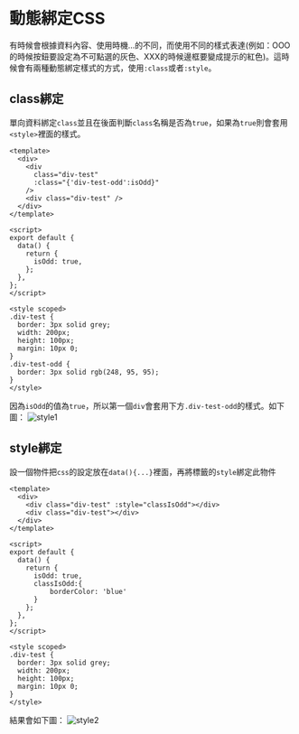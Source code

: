 # 動態綁定CSS
有時候會根據資料內容、使用時機...的不同，而使用不同的樣式表達(例如：OOO的時候按鈕要設定為不可點選的灰色、XXX的時候邊框要變成提示的紅色)。這時候會有兩種動態綁定樣式的方式，使用`:class`或者`:style`。

## class綁定
單向資料綁定`class`並且在後面判斷`class`名稱是否為`true`，如果為`true`則會套用`<style>`裡面的樣式。
```vue
<template>
  <div>
    <div 
      class="div-test"
      :class="{'div-test-odd':isOdd}"
    />
    <div class="div-test" />
  </div>
</template>

<script>
export default {
  data() {
    return {
      isOdd: true,
    };
  },
};
</script>

<style scoped>
.div-test {
  border: 3px solid grey;
  width: 200px;
  height: 100px;
  margin: 10px 0;
}
.div-test-odd {
  border: 3px solid rgb(248, 95, 95);
}
</style>
```
因為`isOdd`的值為`true`，所以第一個`div`會套用下方`.div-test-odd`的樣式。如下圖：
![style1](https://github.com/PeggyHsiao/Vue-Notes/blob/master/basic/style1.JPG) 

## style綁定
設一個物件把`css`的設定放在`data(){...}`裡面，再將標籤的`style`綁定此物件
```vue
<template>
  <div>
    <div class="div-test" :style="classIsOdd"></div>
    <div class="div-test"></div>
  </div>
</template>

<script>
export default {
  data() {
    return {
      isOdd: true,
      classIsOdd:{
          borderColor: 'blue'
      }
    };
  },
};
</script>

<style scoped>
.div-test {
  border: 3px solid grey;
  width: 200px;
  height: 100px;
  margin: 10px 0;
}
</style>
```
結果會如下圖：
![style2](https://github.com/PeggyHsiao/Vue-Notes/blob/master/basic/style2.JPG) 